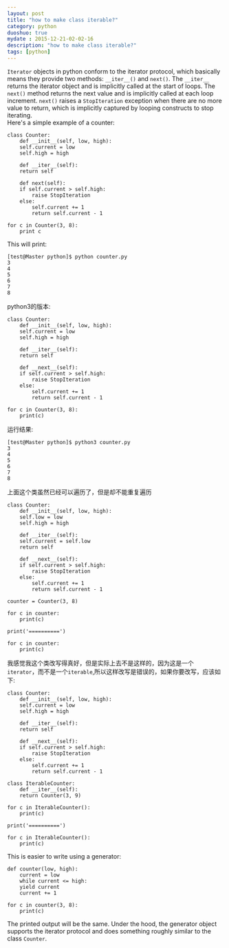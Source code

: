 ```yaml
---
layout: post
title: "how to make class iterable?"
category: python
duoshuo: true
mydate : 2015-12-21-02-02-16
description: "how to make class iterable?"
tags: [python]
---
```

`Iterator` objects in python conform to the iterator protocol, which basically means they provide two methods: `__iter__()` and `next()`. The `__iter__` returns the iterator object and is implicitly called at the start of loops. The `next()` method returns the next value and is implicitly called at each loop increment. `next()` raises a `StopIteration` exception when there are no more value to return, which is implicitly captured by looping constructs to stop iterating.    
Here's a simple example of a counter:    

	class Counter:
	    def __init__(self, low, high):
		self.current = low
		self.high = high

	    def __iter__(self):
		return self

	    def next(self):
		if self.current > self.high:
		    raise StopIteration
		else:
		    self.current += 1
		    return self.current - 1

	for c in Counter(3, 8):
	    print c


This will print:    

	[test@Master python]$ python counter.py
	3
	4
	5
	6
	7
	8

python3的版本:   

	class Counter:
	    def __init__(self, low, high):
		self.current = low
		self.high = high

	    def __iter__(self):
		return self

	    def __next__(self):
		if self.current > self.high:
		    raise StopIteration
		else:
		    self.current += 1
		    return self.current - 1

	for c in Counter(3, 8):
	    print(c)

运行结果:   

	[test@Master python]$ python3 counter.py
	3
	4
	5
	6
	7
	8

上面这个类虽然已经可以遍历了，但是却不能重复遍历  


	class Counter:
	    def __init__(self, low, high):
		self.low = low
		self.high = high

	    def __iter__(self):
		self.current = self.low
		return self

	    def __next__(self):
		if self.current > self.high:
		    raise StopIteration
		else:
		    self.current += 1
		    return self.current - 1

	counter = Counter(3, 8)

	for c in counter:
	    print(c)

	print('==========')

	for c in counter:
	    print(c)

我感觉我这个类改写得真好，但是实际上去不是这样的，因为这是一个`iterator`，而不是一个`iterable`,所以这样改写是错误的，如果你要改写，应该如下:   

	class Counter:
	    def __init__(self, low, high):
		self.current = low
		self.high = high

	    def __iter__(self):
		return self

	    def __next__(self):
		if self.current > self.high:
		    raise StopIteration
		else:
		    self.current += 1
		    return self.current - 1

	class IterableCounter:
	    def __iter__(self):
		return Counter(3, 9)

	for c in IterableCounter():
	    print(c)

	print('==========')

	for c in IterableCounter():
	    print(c)




This is easier to write using a generator:            


	def counter(low, high):
	    current = low
	    while current <= high:
		yield current
		current += 1

	for c in counter(3, 8):
	    print(c)



The printed output will be the same. Under the hood, the generator object supports the iterator protocol and does something roughly similar to the class `Counter`.   
